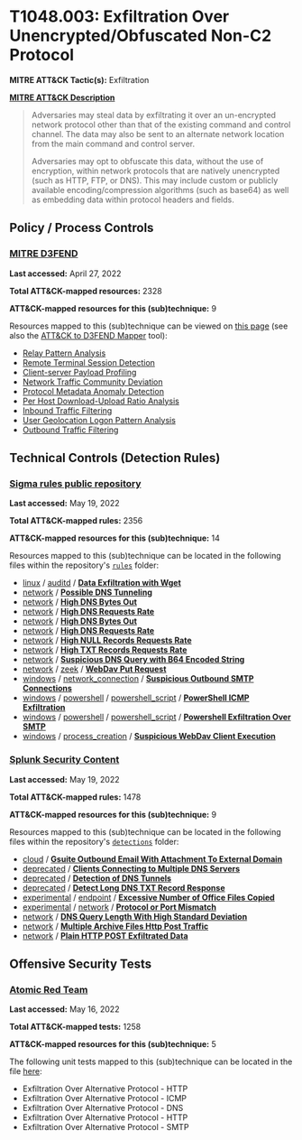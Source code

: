 # T1048.003: Exfiltration Over Unencrypted/Obfuscated Non-C2 Protocol
**MITRE ATT&CK Tactic(s):** Exfiltration

**[MITRE ATT&CK Description](https://attack.mitre.org/techniques/T1048/003)**
<blockquote>Adversaries may steal data by exfiltrating it over an un-encrypted network protocol other than that of the existing command and control channel. The data may also be sent to an alternate network location from the main command and control server. 

Adversaries may opt to obfuscate this data, without the use of encryption, within network protocols that are natively unencrypted (such as HTTP, FTP, or DNS). This may include custom or publicly available encoding/compression algorithms (such as base64) as well as embedding data within protocol headers and fields. </blockquote>

## Policy / Process Controls
### [MITRE D3FEND](https://d3fend.mitre.org/)
**Last accessed:** April 27, 2022

**Total ATT&CK-mapped resources:** 2328

**ATT&CK-mapped resources for this (sub)technique:** 9

Resources mapped to this (sub)technique can be viewed on [this page](https://d3fend.mitre.org/) (see also the [ATT&CK to D3FEND Mapper](https://d3fend.mitre.org/tools/attack-mapper) tool):

* [Relay Pattern Analysis](https://d3fend.mitre.org/techniques/d3f:RelayPatternAnalysis)
* [Remote Terminal Session Detection](https://d3fend.mitre.org/techniques/d3f:RemoteTerminalSessionDetection)
* [Client-server Payload Profiling](https://d3fend.mitre.org/techniques/d3f:Client-serverPayloadProfiling)
* [Network Traffic Community Deviation](https://d3fend.mitre.org/techniques/d3f:NetworkTrafficCommunityDeviation)
* [Protocol Metadata Anomaly Detection](https://d3fend.mitre.org/techniques/d3f:ProtocolMetadataAnomalyDetection)
* [Per Host Download-Upload Ratio Analysis](https://d3fend.mitre.org/techniques/d3f:PerHostDownload-UploadRatioAnalysis)
* [Inbound Traffic Filtering](https://d3fend.mitre.org/techniques/d3f:InboundTrafficFiltering)
* [User Geolocation Logon Pattern Analysis](https://d3fend.mitre.org/techniques/d3f:UserGeolocationLogonPatternAnalysis)
* [Outbound Traffic Filtering](https://d3fend.mitre.org/techniques/d3f:OutboundTrafficFiltering)

## Technical Controls (Detection Rules)
### [Sigma rules public repository](https://github.com/SigmaHQ/sigma)
**Last accessed:** May 19, 2022

**Total ATT&CK-mapped rules:** 2356

**ATT&CK-mapped resources for this (sub)technique:** 14

Resources mapped to this (sub)technique can be located in the following files within the repository's <code>[rules](https://github.com/SigmaHQ/sigma/tree/master/rules)</code> folder:

* [linux](https://github.com/SigmaHQ/sigma/tree/master/rules/linux/) / [auditd](https://github.com/SigmaHQ/sigma/tree/master/rules/linux/auditd/) / **[Data Exfiltration with Wget](https://github.com/SigmaHQ/sigma/blob/master/rules/linux/auditd/lnx_auditd_data_exfil_wget.yml)**
* [network](https://github.com/SigmaHQ/sigma/tree/master/rules/network/) / **[Possible DNS Tunneling](https://github.com/SigmaHQ/sigma/blob/master/rules/network/net_dns_c2_detection.yml)**
* [network](https://github.com/SigmaHQ/sigma/tree/master/rules/network/) / **[High DNS Bytes Out](https://github.com/SigmaHQ/sigma/blob/master/rules/network/net_firewall_high_dns_bytes_out.yml)**
* [network](https://github.com/SigmaHQ/sigma/tree/master/rules/network/) / **[High DNS Requests Rate](https://github.com/SigmaHQ/sigma/blob/master/rules/network/net_firewall_high_dns_requests_rate.yml)**
* [network](https://github.com/SigmaHQ/sigma/tree/master/rules/network/) / **[High DNS Bytes Out](https://github.com/SigmaHQ/sigma/blob/master/rules/network/net_high_dns_bytes_out.yml)**
* [network](https://github.com/SigmaHQ/sigma/tree/master/rules/network/) / **[High DNS Requests Rate](https://github.com/SigmaHQ/sigma/blob/master/rules/network/net_high_dns_requests_rate.yml)**
* [network](https://github.com/SigmaHQ/sigma/tree/master/rules/network/) / **[High NULL Records Requests Rate](https://github.com/SigmaHQ/sigma/blob/master/rules/network/net_high_null_records_requests_rate.yml)**
* [network](https://github.com/SigmaHQ/sigma/tree/master/rules/network/) / **[High TXT Records Requests Rate](https://github.com/SigmaHQ/sigma/blob/master/rules/network/net_high_txt_records_requests_rate.yml)**
* [network](https://github.com/SigmaHQ/sigma/tree/master/rules/network/) / **[Suspicious DNS Query with B64 Encoded String](https://github.com/SigmaHQ/sigma/blob/master/rules/network/net_susp_dns_b64_queries.yml)**
* [network](https://github.com/SigmaHQ/sigma/tree/master/rules/network/) / [zeek](https://github.com/SigmaHQ/sigma/tree/master/rules/network/zeek/) / **[WebDav Put Request](https://github.com/SigmaHQ/sigma/blob/master/rules/network/zeek/zeek_http_webdav_put_request.yml)**
* [windows](https://github.com/SigmaHQ/sigma/tree/master/rules/windows/) / [network_connection](https://github.com/SigmaHQ/sigma/tree/master/rules/windows/network_connection/) / **[Suspicious Outbound SMTP Connections](https://github.com/SigmaHQ/sigma/blob/master/rules/windows/network_connection/net_connection_win_susp_outbound_smtp_connections.yml)**
* [windows](https://github.com/SigmaHQ/sigma/tree/master/rules/windows/) / [powershell](https://github.com/SigmaHQ/sigma/tree/master/rules/windows/powershell/) / [powershell_script](https://github.com/SigmaHQ/sigma/tree/master/rules/windows/powershell/powershell_script/) / **[PowerShell ICMP Exfiltration](https://github.com/SigmaHQ/sigma/blob/master/rules/windows/powershell/powershell_script/posh_ps_icmp_exfiltration.yml)**
* [windows](https://github.com/SigmaHQ/sigma/tree/master/rules/windows/) / [powershell](https://github.com/SigmaHQ/sigma/tree/master/rules/windows/powershell/) / [powershell_script](https://github.com/SigmaHQ/sigma/tree/master/rules/windows/powershell/powershell_script/) / **[Powershell Exfiltration Over SMTP](https://github.com/SigmaHQ/sigma/blob/master/rules/windows/powershell/powershell_script/posh_ps_send_mailmessage.yml)**
* [windows](https://github.com/SigmaHQ/sigma/tree/master/rules/windows/) / [process_creation](https://github.com/SigmaHQ/sigma/tree/master/rules/windows/process_creation/) / **[Suspicious WebDav Client Execution](https://github.com/SigmaHQ/sigma/blob/master/rules/windows/process_creation/proc_creation_win_susp_webdav_client_execution.yml)**

### [Splunk Security Content](https://github.com/splunk/security_content)
**Last accessed:** May 19, 2022

**Total ATT&CK-mapped rules:** 1478

**ATT&CK-mapped resources for this (sub)technique:** 9

Resources mapped to this (sub)technique can be located in the following files within the repository's <code>[detections](https://github.com/splunk/security_content/tree/develop/detections)</code> folder:

* [cloud](https://github.com/splunk/security_content/tree/develop/detections/cloud/) / **[Gsuite Outbound Email With Attachment To External Domain](https://github.com/splunk/security_content/blob/develop/detections/cloud/gsuite_outbound_email_with_attachment_to_external_domain.yml)**
* [deprecated](https://github.com/splunk/security_content/tree/develop/detections/deprecated/) / **[Clients Connecting to Multiple DNS Servers](https://github.com/splunk/security_content/blob/develop/detections/deprecated/clients_connecting_to_multiple_dns_servers.yml)**
* [deprecated](https://github.com/splunk/security_content/tree/develop/detections/deprecated/) / **[Detection of DNS Tunnels](https://github.com/splunk/security_content/blob/develop/detections/deprecated/detection_of_dns_tunnels.yml)**
* [deprecated](https://github.com/splunk/security_content/tree/develop/detections/deprecated/) / **[Detect Long DNS TXT Record Response](https://github.com/splunk/security_content/blob/develop/detections/deprecated/detect_long_dns_txt_record_response.yml)**
* [experimental](https://github.com/splunk/security_content/tree/develop/detections/experimental/) / [endpoint](https://github.com/splunk/security_content/tree/develop/detections/experimental/endpoint/) / **[Excessive Number of Office Files Copied](https://github.com/splunk/security_content/blob/develop/detections/experimental/endpoint/ssa___excessive_number_of_office_files_copied.yml)**
* [experimental](https://github.com/splunk/security_content/tree/develop/detections/experimental/) / [network](https://github.com/splunk/security_content/tree/develop/detections/experimental/network/) / **[Protocol or Port Mismatch](https://github.com/splunk/security_content/blob/develop/detections/experimental/network/protocol_or_port_mismatch.yml)**
* [network](https://github.com/splunk/security_content/tree/develop/detections/network/) / **[DNS Query Length With High Standard Deviation](https://github.com/splunk/security_content/blob/develop/detections/network/dns_query_length_with_high_standard_deviation.yml)**
* [network](https://github.com/splunk/security_content/tree/develop/detections/network/) / **[Multiple Archive Files Http Post Traffic](https://github.com/splunk/security_content/blob/develop/detections/network/multiple_archive_files_http_post_traffic.yml)**
* [network](https://github.com/splunk/security_content/tree/develop/detections/network/) / **[Plain HTTP POST Exfiltrated Data](https://github.com/splunk/security_content/blob/develop/detections/network/plain_http_post_exfiltrated_data.yml)**


## Offensive Security Tests
### [Atomic Red Team](https://github.com/redcanaryco/atomic-red-team)
**Last accessed:** May 16, 2022

**Total ATT&CK-mapped tests:** 1258

**ATT&CK-mapped resources for this (sub)technique:** 5

The following unit tests mapped to this (sub)technique can be located in the file [here](https://github.com/redcanaryco/atomic-red-team/tree/master/atomics/T1048.003/T1048.003.yaml):

* Exfiltration Over Alternative Protocol - HTTP
* Exfiltration Over Alternative Protocol - ICMP
* Exfiltration Over Alternative Protocol - DNS
* Exfiltration Over Alternative Protocol - HTTP
* Exfiltration Over Alternative Protocol - SMTP

